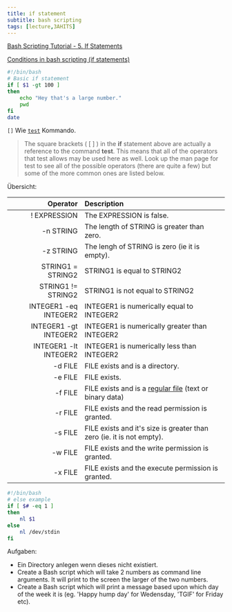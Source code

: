 ```yaml
---
title: if statement
subtitle: bash scripting
tags: [lecture,3AHITS]
---
```


[Bash Scripting Tutorial - 5. If Statements](https://ryanstutorials.net/bash-scripting-tutorial/bash-if-statements.php)

[Conditions in bash scripting (if statements)](https://linuxacademy.com/blog/linux/conditions-in-bash-scripting-if-statements/)

```bash
#!/bin/bash
# Basic if statement
if [ $1 -gt 100 ]
then
	echo "Hey that's a large number."
	pwd
fi
date
```

`[]` Wie [`test`](https://man7.org/linux/man-pages/man1/test.1.html) Kommando.

> The square brackets ( [ ] ) in the **if** statement above are actually a reference to the command **test**. This means that all of the operators that test allows may be used here as well. Look up the man page for test to see all of the possible operators (there are quite a few) but some of the more common ones are listed below.

Übersicht:

|              Operator | Description                                                  |
| --------------------: | :----------------------------------------------------------- |
|          ! EXPRESSION | The EXPRESSION is false.                                     |
|             -n STRING | The length of STRING is greater than zero.                   |
|             -z STRING | The lengh of STRING is zero (ie it is empty).                |
|     STRING1 = STRING2 | STRING1 is equal to STRING2                                  |
|    STRING1 != STRING2 | STRING1 is not equal to STRING2                              |
| INTEGER1 -eq INTEGER2 | INTEGER1 is numerically equal to INTEGER2                    |
| INTEGER1 -gt INTEGER2 | INTEGER1 is numerically greater than INTEGER2                |
| INTEGER1 -lt INTEGER2 | INTEGER1 is numerically less than INTEGER2                   |
|               -d FILE | FILE exists and is a directory.                              |
|               -e FILE | FILE exists.                                                 |
|               -f FILE | FILE exists and is a [regular file](https://en.wikipedia.org/wiki/Unix_file_types#Regular_file) (text or binary data) |
|               -r FILE | FILE exists and the read permission is granted.              |
|               -s FILE | FILE exists and it's size is greater than zero (ie. it is not empty). |
|               -w FILE | FILE exists and the write permission is granted.             |
|               -x FILE | FILE exists and the execute permission is granted.           |



```bash
#!/bin/bash
# else example
if [ $# -eq 1 ]
then
	nl $1
else
	nl /dev/stdin
fi
```



Aufgaben:

-   Ein Directory anlegen wenn dieses nicht existiert.
-   Create a Bash script which will take 2 numbers as command line arguments. It will print to the screen the larger of the two numbers.
-   Create a Bash script which will print a message based upon which day of the week it is (eg. 'Happy hump day' for Wedensday, 'TGIF' for Friday etc).

